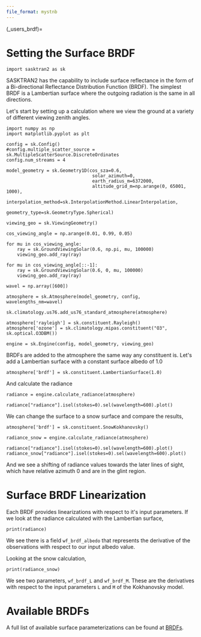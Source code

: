 ```yaml
---
file_format: mystnb
---
```


(_users_brdf)=
# Setting the Surface BRDF

```{code-cell}
import sasktran2 as sk
```

SASKTRAN2 has the capability to include surface reflectance in the form of a Bi-directional Reflectance Distribution Function (BRDF).
The simplest BRDF is a Lambertian surface where the outgoing radiation is the same in all directions.

Let's start by setting up a calculation where we view the ground at a variety of different viewing zenith angles.

```{code-cell}
import numpy as np
import matplotlib.pyplot as plt

config = sk.Config()
#config.multiple_scatter_source = sk.MultipleScatterSource.DiscreteOrdinates
config.num_streams = 4

model_geometry = sk.Geometry1D(cos_sza=0.6,
                                solar_azimuth=0,
                                earth_radius_m=6372000,
                                altitude_grid_m=np.arange(0, 65001, 1000),
                                interpolation_method=sk.InterpolationMethod.LinearInterpolation,
                                geometry_type=sk.GeometryType.Spherical)

viewing_geo = sk.ViewingGeometry()

cos_viewing_angle = np.arange(0.01, 0.99, 0.05)

for mu in cos_viewing_angle:
    ray = sk.GroundViewingSolar(0.6, np.pi, mu, 100000)
    viewing_geo.add_ray(ray)

for mu in cos_viewing_angle[::-1]:
    ray = sk.GroundViewingSolar(0.6, 0, mu, 100000)
    viewing_geo.add_ray(ray)

wavel = np.array([600])

atmosphere = sk.Atmosphere(model_geometry, config, wavelengths_nm=wavel)

sk.climatology.us76.add_us76_standard_atmosphere(atmosphere)

atmosphere['rayleigh'] = sk.constituent.Rayleigh()
atmosphere['ozone'] = sk.climatology.mipas.constituent("O3", sk.optical.O3DBM())

engine = sk.Engine(config, model_geometry, viewing_geo)
```

BRDFs are added to the atmosphere the same way any constituent is.  Let's add a Lambertian surface
with a constant surface albedo of 1.0

```{code-cell}
atmosphere['brdf'] = sk.constituent.LambertianSurface(1.0)
```

And calculate the radiance

```{code-cell}
radiance = engine.calculate_radiance(atmosphere)

radiance["radiance"].isel(stokes=0).sel(wavelength=600).plot()
```

We can change the surface to a snow surface and compare the results,

```{code-cell}
atmosphere['brdf'] = sk.constituent.SnowKokhanovsky()

radiance_snow = engine.calculate_radiance(atmosphere)

radiance["radiance"].isel(stokes=0).sel(wavelength=600).plot()
radiance_snow["radiance"].isel(stokes=0).sel(wavelength=600).plot()
```

And we see a shifting of radiance values towards the later lines of sight,
which have relative azimuth 0 and are in the glint region.

# Surface BRDF Linearization
Each BRDF provides linearizations with respect to it's input parameters.
If we look at the radiance calculated with the Lambertian surface,

```{code-cell}
print(radiance)
```
We see there is a field `wf_brdf_albedo` that represents the derivative of
the observations with respect to our input albedo value.

Looking at the snow calculation,
```{code-cell}
print(radiance_snow)
```
We see two parameters, `wf_brdf_L` and `wf_brdf_M`. These are the derivatives
with respect to the input parameters `L` and `M` of the Kokhanovsky model.

# Available BRDFs
A full list of available surface parameterizations can be found at [BRDFs](../api/constituents.rst#brdfs).
